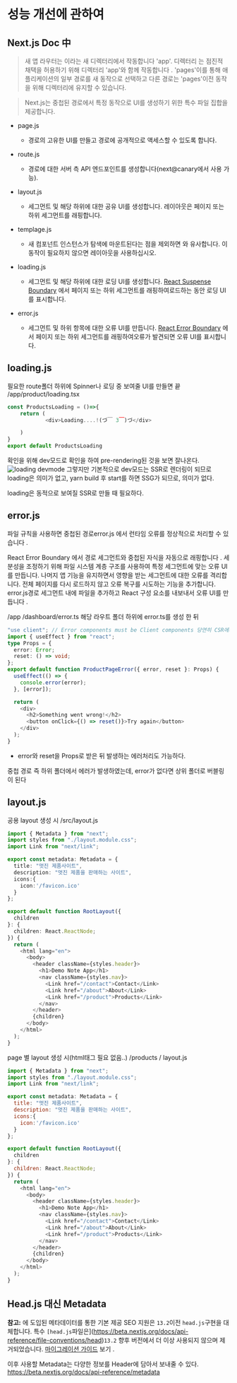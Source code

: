 # 성능 개선에 관하여

## Next.js Doc 中
>새 앱 라우터는 이라는 새 디렉터리에서 작동합니다 'app'. 디렉터리 는 점진적 채택을 허용하기 위해 디렉터리 'app'와 함께 작동합니다 . 'pages'이를 통해 애플리케이션의 일부 경로를 새 동작으로 선택하고 다른 경로는 'pages'이전 동작을 위해 디렉터리에 유지할 수 있습니다.

>Next.js는 중첩된 경로에서 특정 동작으로 UI를 생성하기 위한 특수 파일 집합을 제공합니다.
- page.js
    * 경로의 고유한 UI를 만들고 경로에 공개적으로 액세스할 수 있도록 합니다.

- route.js
    * 경로에 대한 서버 측 API 엔드포인트를 생성합니다(next@canary에서 사용 가능).

- layout.js
    * 세그먼트 및 해당 하위에 대한 공유 UI를 생성합니다. 레이아웃은 페이지 또는 하위 세그먼트를 래핑합니다.

- templage.js
    * 새 컴포넌트 인스턴스가 탐색에 마운트된다는 점을 제외하면 와 유사합니다. 이 동작이 필요하지 않으면 레이아웃을 사용하십시오.

- loading.js
    * 세그먼트 및 해당 하위에 대한 로딩 UI를 생성합니다. [React Suspense Boundary](https://beta.reactjs.org/apis/react/Suspense#suspense)
에서 페이지 또는 하위 세그먼트를 래핑하여로드하는 동안 로딩 UI를 표시합니다.

- error.js
    * 세그먼트 및 하위 항목에 대한 오류 UI를 만듭니다. [React Error Boundary](https://reactjs.org/docs/error-boundaries.html)
에서 페이지 또는 하위 세그먼트를 래핑하여오류가 발견되면 오류 UI를 표시합니다.

## loading.js
필요한 route폴더 하위에 Spinner나 로딩 중 보여줄 UI를 만들면 끝 
/app/product/loading.tsx
```ts
const ProductsLoading = ()=>{
    return (
            <div>Loading....!(づ￣ 3￣)づ</div>

    )
}
export default ProductsLoading
```
확인을 위해 dev모드로 확인을 하여 pre-rendering된 것을 보면 잘나온다.
![loading devmode](/images/post-contents/loading-devmode.png)
그렇지만 기본적으로 dev모드는 SSR로 렌더링이 되므로 loading은 의미가 없고, yarn build 후 start를 하면 SSG가 되므로, 의미가 없다.

loading은 동적으로 보여질 SSR로 만들 때 필요하다.

## error.js
파일 규칙을 사용하면 중첩된 경로error.js 에서 런타임 오류를 정상적으로 처리할 수 있습니다 .

React Error Boundary 에서 경로 세그먼트와 중첩된 자식을 자동으로 래핑합니다 .
세분성을 조정하기 위해 파일 시스템 계층 구조를 사용하여 특정 세그먼트에 맞는 오류 UI를 만듭니다.
나머지 앱 기능을 유지하면서 영향을 받는 세그먼트에 대한 오류를 격리합니다.
전체 페이지를 다시 로드하지 않고 오류 복구를 시도하는 기능을 추가합니다.
error.js경로 세그먼트 내에 파일을 추가하고 React 구성 요소를 내보내서 오류 UI를 만듭니다 .

/app /dashboard/error.ts
해당 라우트 폴더 하위에 error.ts를 생성 한 뒤
```ts
"use client"; // Error components must be Client components 당연히 CSR에서 발생 할 문제
import { useEffect } from "react";
type Props = {
  error: Error;
  reset: () => void;
};
export default function ProductPageError({ error, reset }: Props) {
  useEffect(() => {
    console.error(error);
  }, [error]);

  return (
    <div>
      <h2>Something went wrong!</h2>
      <button onClick={() => reset()}>Try again</button>
    </div>
  );
}

```

- error와 reset을 Props로 받은 뒤 발생하는 에러처리도 가능하다.

중첩 경로 즉 하위 폴더에서 에러가 발생하였는데, error가 없다면 상위 폴더로 버블링이 된다 

## layout.js

공용 layout 생성 시
/src/layout.js

```ts
import { Metadata } from "next";
import styles from "./layout.module.css";
import Link from "next/link";

export const metadata: Metadata = {
  title: "멋진 제품사이트",
  description: "멋진 제품을 판매하는 사이트",
  icons:{
    icon:'/favicon.ico'
  }
};

export default function RootLayout({
  children
}: {
  children: React.ReactNode;
}) {
  return (
    <html lang="en">
      <body>
        <header className={styles.header}>
          <h1>Demo Note App</h1>
          <nav className={styles.nav}>
            <Link href="/contact">Contact</Link>
            <Link href="/about">About</Link>
            <Link href="/product">Products</Link>
          </nav>
        </header>
        {children}
      </body>
    </html>
  );
}
```

page 별 layout 생성 시(html태그 필요 없음..)
/products / layout.js

```js
import { Metadata } from "next";
import styles from "./layout.module.css";
import Link from "next/link";

export const metadata: Metadata = {
  title: "멋진 제품사이트",
  description: "멋진 제품을 판매하는 사이트",
  icons:{
    icon:'/favicon.ico'
  }
};

export default function RootLayout({
  children
}: {
  children: React.ReactNode;
}) {
  return (
    <html lang="en">
      <body>
        <header className={styles.header}>
          <h1>Demo Note App</h1>
          <nav className={styles.nav}>
            <Link href="/contact">Contact</Link>
            <Link href="/about">About</Link>
            <Link href="/product">Products</Link>
          </nav>
        </header>
        {children}
      </body>
    </html>
  );
}
```
##  Head.js 대신 Metadata
**참고:** 에 도입된 메타데이터를 통한 기본 제공 SEO 지원은 `13.2`이전 `head.js`구현을 대체합니다. 특수 `[head.js`파일은](https://beta.nextjs.org/docs/api-reference/file-conventions/head)`13.2` 향후 버전에서 더 이상 사용되지 않으며 제거되었습니다. [마이그레이션 가이드](https://beta.nextjs.org/docs/api-reference/file-conventions/head#migration-guide) 보기 .

이후 사용할 Metadata는 다양한 정보를 Header에 담아서 보내줄 수 있다.
https://beta.nextjs.org/docs/api-reference/metadata